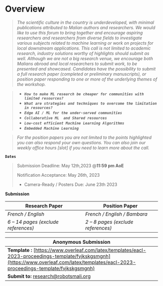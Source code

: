 # Overview

> *The scientific culture in the country is underdeveloped, with minimal publications attributed to Malian authors and researchers. We would like to use this forum to bring together and encourage aspiring researchers and researchers from diverse fields to investigate various subjects related to machine learning or work on projects for local downstream applications. This call is not limited to academic research, industry solutions worthy of highlights should submit as well. Although we are not a big research venue, we encourage both Malians abroad and local researchers to submit work, to be presented and showcased. Candidates have the possibility to submit a full research paper (completed or preliminary manuscripts), or position paper responding to one or more of the underlying themes of the workshop.*

> * ***`How to make ML research be cheaper for communities with limited resources?`***
> * ***`What are strategies and techniques to overcome the limitation in resources?`***
> * ***`Edge AI / ML for the under-served communities`***
> * ***`Collaborative ML  and Shared resources`***
> * ***`Low-cost efficient Machine Learning Algorithms`***
> * ***`Embedded Machine Learning`***

> *For the position papers you are not limited to the points highlighted you can also respond your own questions. You can also join our weekly office hours [slot] if you need to learn more about the call.*

**`Dates`**

> Submission Deadline: May 12th,2023 @**11:59 pm AoE**
>
> Notification Acceptance: May 26th, 2023
>
> * Camera-Ready / Posters Due: June 23th 2023

**Submission**

| Research Paper                         | Position Paper                        |
| -------------------------------------- | ------------------------------------- |
| *French / English*                   | *French / English / Bambara*        |
| *6 – 14 pages (exclude references)* | *2 – 8 pages (exclude references)* |

| Anonymous Submission                                                                                                                                                                            |
| ----------------------------------------------------------------------------------------------------------------------------------------------------------------------------------------------- |
| **Template :** [https://www.overleaf.com/latex/templates/eacl-2023-proceedings-template/fvjkskgsmgnh](https://www.overleaf.com/latex/templates/eacl-2023-proceedings-template/fvjkskgsmgnh) |
| **Submit to:** [research@robotsmali.org](mailto:research@robotsmali.org)                                                                                                                    |
